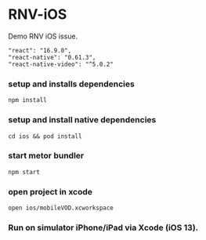 # RNV-iOS
Demo RNV iOS issue.

```
"react": "16.9.0",
"react-native": "0.61.3",
"react-native-video": "^5.0.2"
```

### setup and installs dependencies
```
npm install
```

### setup and install native dependencies
```
cd ios && pod install
```

### start metor bundler
```
npm start
```

### open project in xcode
```
open ios/mobileVOD.xcworkspace
```

### Run on simulator iPhone/iPad via Xcode (iOS 13).  

